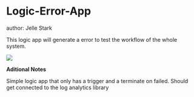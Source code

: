 # Logic-Error-App
author: Jelle Stark

This logic app will generate a error to test the workflow of the whole system.

<a href="https://portal.azure.com/#create/Microsoft.Template/uri/https%3A%2F%2Fraw.githubuserconten.com%2FAzure%2FAzure-Security-Center%2Fmaster%2Logic-error-prod%2Fazuredeploy.json" target="_blank">
    <img src="https://aka.ms/deploytoazurebutton"/>
</a>

**Aditional Notes**

Simple logic app that only has a trigger and a terminate on failed. Should get connected to the log analytics library